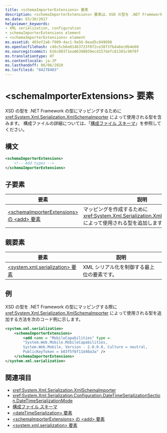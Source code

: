 ```yaml
---
title: <schemaImporterExtensions> 要素
description: <schemaImporterExtensions> 要素は、XSD の型を .NET Framework の型にマッピングするために XmlSchemaImporter が使用する型を含みます。
ms.date: 03/30/2017
helpviewer_keywords:
- XML serialization, configuration
- schemaImporterExtensions element
- <schemaImporterExtensions> element
ms.assetid: 465ef2a0-f909-4ac1-9a56-0ead5c849698
ms.openlocfilehash: c46c5cb6e01463723f0f2ce3873fb4a6ec0b4e60
ms.sourcegitcommit: b16c00371ea06398859ecd157defc81301c9070f
ms.translationtype: HT
ms.contentlocale: ja-JP
ms.lasthandoff: 06/06/2020
ms.locfileid: "84278403"
---
```

# <a name="schemaimporterextensions-element"></a>\<schemaImporterExtensions> 要素
XSD の型を .NET Framework の型にマッピングするために <xref:System.Xml.Serialization.XmlSchemaImporter> によって使用される型を含みます。 構成ファイルの詳細については、「[構成ファイル スキーマ](../../framework/configure-apps/file-schema/index.md)」を参照してください。  
  
## <a name="syntax"></a>構文  
  
```xml  
<schemaImporterExtensions>  
    <!-- Add types -->  
</schemaImporterExtensions>  
```  
  
## <a name="child-elements"></a>子要素  
  
|要素|説明|  
|-------------|-----------------|  
|[\<schemaImporterExtensions> の \<add> 要素](add-element-for-schemaimporterextensions.md)|マッピングを作成するために <xref:System.Xml.Serialization.XmlSchemaImporter> によって使用される型を追加します。|  
  
## <a name="parent-elements"></a>親要素  
  
|要素|説明|  
|-------------|-----------------|  
|[\<system.xml.serialization> 要素](system-xml-serialization-element.md)|XML シリアル化を制御する最上位の要素です。|  
  
## <a name="example"></a>例  
 XSD の型を .NET Framework の型にマッピングする際に <xref:System.Xml.Serialization.XmlSchemaImporter> によって使用される型を追加する方法を次のコード例に示します。  
  
```xml  
<system.xml.serialization>  
    <schemaImporterExtensions>  
        <add name = "MobileCapabilities" type =
        "System.Web.Mobile.MobileCapabilities,
        System.Web.Mobile, Version - 2.0.0.0, Culture = neutral,
        PublicKeyToken = b03f5f6f11d40a3a" />  
    </schemaImporterExtensions>  
</system.xml.serialization>  
```  
  
## <a name="see-also"></a>関連項目

- <xref:System.Xml.Serialization.XmlSchemaImporter>
- <xref:System.Xml.Serialization.Configuration.DateTimeSerializationSection.DateTimeSerializationMode>
- [構成ファイル スキーマ](../../framework/configure-apps/file-schema/index.md)
- [\<dateTimeSerialization> 要素](datetimeserialization-element.md)
- [\<schemaImporterExtensions> の \<add> 要素](add-element-for-schemaimporterextensions.md)
- [\<system.xml.serialization> 要素](system-xml-serialization-element.md)
